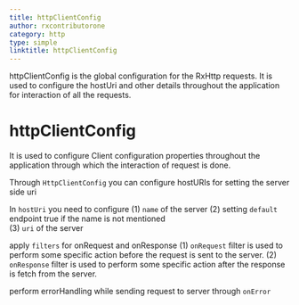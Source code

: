 ```yaml
---
title: httpClientConfig
author: rxcontributorone
category: http
type: simple
linktitle: httpClientConfig
---
```


<div class="title-bar"><p>httpClientConfig is the global configuration for the RxHttp requests. It is used to configure the hostUri and other details throughout the application for interaction of all the requests.</p></div>


# httpClientConfig
 It is used to configure Client configuration properties throughout the application through which the interaction of request is done. 
                                                       
 Through `HttpClientConfig` you can configure
 hostURIs for setting the server side uri
                                                           
 In `hostUri` you need to configure
 (1) `name` of the server
 (2) setting `default` endpoint true if the name is not mentioned                                  
 (3) `uri` of the server 

 apply `filters` for onRequest and
                   onResponse
 (1) `onRequest` filter is used to perform some specific action before the request is sent to the server.
 (2) `onResponse` filter is used to perform some specific action after the response is fetch from the server.
 
 perform errorHandling while sending request to server through `onError`
                                                        

<div component="app-code" key="app-httpClientConfig-complete"></div>
